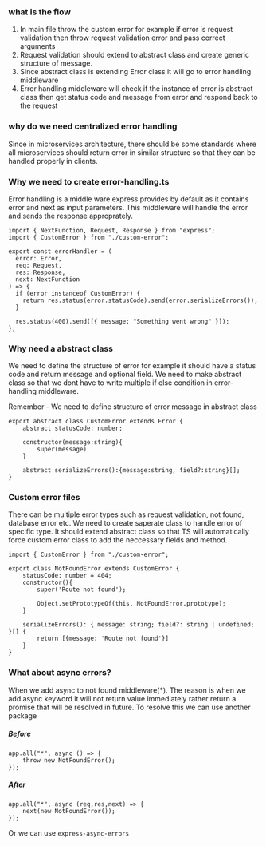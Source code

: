 ### what is the flow

1. In main file throw the custom error for example if error is request validation then throw request validation error and pass correct arguments
2. Request validation should extend to abstract class and create generic structure of message.
3. Since abstract class is extending Error class it will go to error handling middleware
4. Error handling middleware will check if the instance of error is abstract class then get status code and message from error and respond back to the request

### why do we need centralized error handling

Since in microservices architecture, there should be some standards
where all microservices should return error in similar structure so that
they can be handled properly in clients.

### Why we need to create error-handling.ts

Error handling is a middle ware express provides by default as it contains error and next as input
parameters. This middleware will handle the error and sends the response approprately.

```
import { NextFunction, Request, Response } from "express";
import { CustomError } from "./custom-error";

export const errorHandler = (
  error: Error,
  req: Request,
  res: Response,
  next: NextFunction
) => {
  if (error instanceof CustomError) {
    return res.status(error.statusCode).send(error.serializeErrors());
  }

  res.status(400).send([{ message: "Something went wrong" }]);
};

```

### Why need a abstract class

We need to define the structure of error for example it should have a status code and return 
message and optional field. We need to make abstract class so that we dont have to write multiple 
if else condition in error-handling middleware. 

Remember - We need to define structure of error message in abstract class

```
export abstract class CustomError extends Error {
    abstract statusCode: number;

    constructor(message:string){
        super(message)
    }

    abstract serializeErrors():{message:string, field?:string}[];
}
```

### Custom error files

There can be multiple error types such as request validation, not found, database error etc. We need to create
saperate class to handle error of specific type. It should extend abstract class so that TS will automatically force
custom error class to add the neccessary fields and method.

```
import { CustomError } from "./custom-error";

export class NotFoundError extends CustomError {
    statusCode: number = 404;
    constructor(){
        super('Route not found');

        Object.setPrototypeOf(this, NotFoundError.prototype);
    }

    serializeErrors(): { message: string; field?: string | undefined; }[] {
        return [{message: 'Route not found'}]
    }
}
```

### What about async errors?

When we add async to not found middleware(*). The reason is when we add async keyword it will not return value immediately
rather return a promise that will be resolved in future. To resolve this we can use another package

##### Before
```
app.all("*", async () => {
    throw new NotFoundError();
});
```
##### After

```
app.all("*", async (req,res,next) => {
    next(new NotFoundError());
});
```

Or we can use ```express-async-errors```